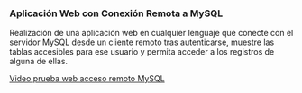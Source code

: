 ### Aplicación Web con Conexión Remota a MySQL
Realización de una aplicación web en cualquier lenguaje que conecte con el
servidor MySQL desde un cliente remoto tras autenticarse, muestre las tablas
accesibles para ese usuario y permita acceder a los registros de alguna de ellas.

[Video prueba web acceso remoto MySQL](https://youtu.be/Pb2MxnbyTJM)
